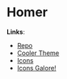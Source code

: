 # Homer

**Links**:

- [Repo](https://github.com/bastienwirtz/homer)
- [Cooler Theme](https://github.com/WalkxCode/Homer-Theme)
- [Icons](https://fontawesome.com/v5/search)
- [Icons Galore!](https://github.com/WalkxCode/dashboard-icons)
